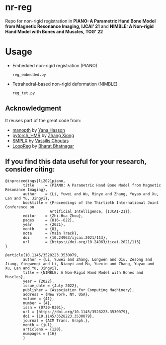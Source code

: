 # nr-reg
Repo for non-rigid registration in **PIANO: A Parametric Hand Bone Model from Magnetic Resonance Imaging, IJCAI' 21** and **NIMBLE: A Non-rigid Hand Model with Bones and Muscles, TOG' 22**

# Usage
- Embedded non-rigid registration (PIANO)

    `reg_embedded.py`

- Tetrahedral-based non-rigid deformation (NIMBLE)

    `reg_tet.py`

## Acknowledgment
It reuses part of the great code from:
- [manopth](https://github.com/hassony2/manopth/blob/master/manopth) by [Yana Hasson](https://hassony2.github.io/)
- [pytorch_HMR](https://github.com/MandyMo/pytorch_HMR) by [Zhang Xiong](https://github.com/MandyMo)
- [SMPLX](https://github.com/vchoutas/smplx) by [Vassilis Choutas](https://github.com/vchoutas)
- [LoopReg](https://github.com/bharat-b7/LoopReg) by [Bharat Bhatnagar](https://github.com/bharat-b7)

## If you find this data useful for your research, consider citing:
```
@inproceedings{li2021piano,
        title     = {PIANO: A Parametric Hand Bone Model from Magnetic Resonance Imaging},
        author    = {Li, Yuwei and Wu, Minye and Zhang, Yuyao and Xu, Lan and Yu, Jingyi},
        booktitle = {Proceedings of the Thirtieth International Joint Conference on
                    Artificial Intelligence, {IJCAI-21}},
        editor    = {Zhi-Hua Zhou},
        pages     = {816--822},
        year      = {2021},
        month     = {8},
        note      = {Main Track},
        doi       = {10.24963/ijcai.2021/113},
        url       = {https://doi.org/10.24963/ijcai.2021/113}
}

@article{10.1145/3528223.3530079,
        author = {Li, Yuwei and Zhang, Longwen and Qiu, Zesong and Jiang, Yingwenqi and Li, Nianyi and Ma, Yuexin and Zhang, Yuyao and Xu, Lan and Yu, Jingyi},
        title = {NIMBLE: A Non-Rigid Hand Model with Bones and Muscles},
        year = {2022},
        issue_date = {July 2022},
        publisher = {Association for Computing Machinery},
        address = {New York, NY, USA},
        volume = {41},
        number = {4},
        issn = {0730-0301},
        url = {https://doi.org/10.1145/3528223.3530079},
        doi = {10.1145/3528223.3530079},
        journal = {ACM Trans. Graph.},
        month = {jul},
        articleno = {120},
        numpages = {16}
        }
```
